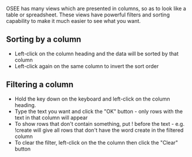 OSEE has many views which are presented in columns, so as to look like a
table or spreadsheet. These views have powerful filters and sorting
capability to make it much easier to see what you want.

## Sorting by a column

  - Left-click on the column heading and the data will be sorted by that
    column
  - Left-click again on the same column to invert the sort order

## Filtering a column

  - Hold the <Alt> key down on the keyboard and left-click on the column
    heading.
  - Type the text you want and click the "OK" button - only rows with
    the text in that column will appear
  - To show rows that don't contain something, put \! before the text -
    e.g. \!create will give all rows that don't have the word create in
    the filtered column
  - To clear the filter, <Alt> left-click on the the column then click
    the "Clear" button